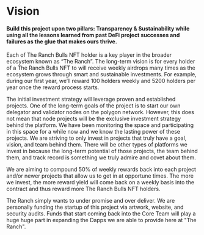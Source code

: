 # Vision



#### Build this project upon two pillars: Transparency & Sustainabilit**y while using all the lessons learned from past DeFi project successes and failures as the glue that makes ours thrive.**&#x20;

Each of The Ranch Bulls NFT holder is a key player in the broader ecosystem known as “The Ranch”. The long-term vision is for every holder of a The Ranch Bulls NFT to will receive weekly airdrops many times as the ecosystem grows through smart and sustainable investments. For example, during our first year, we’ll reward 100 holders weekly and 5200 holders per year once the reward process starts.

The initial investment strategy will leverage proven and established projects. One of the long-term goals of the project is to start our own delegator and validator nodes on the polygon network.  However, this does not mean that node projects will be the exclusive investment strategy behind the platform. We have been monitoring the space and participating in this space for a while now and we know the lasting power of these projects. We are striving to only invest in projects that truly have a goal, vision, and team behind them. There will be other types of platforms we invest in because the long-term potential of those projects, the team behind them, and track record is something we truly admire and covet about them.

We are aiming to compound 50% of weekly rewards back into each project and/or newer projects that allow us to get in at opportune times. The more we invest, the more reward yield will come back on a weekly basis into the contract and thus reward more The Ranch Bulls NFT holders.

The Ranch simply wants to under promise and over deliver. We are personally funding the startup of this project via artwork, website, and security audits. Funds that start coming back into the Core Team will play a huge huge part in expanding the Dapps we are able to provide here at "The Ranch".&#x20;
